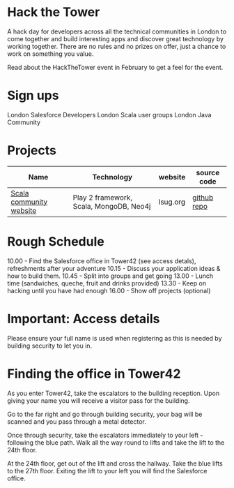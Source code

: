<link href="index.css" rel="stylesheet" type="text/css">

# Hack the Tower

A hack day for developers across all the technical communities in London to come together and build interesting apps and discover great technology by working together.  There are no rules and no prizes on offer, just a chance to work on something you value.

Read about the HackTheTower event in February to get a feel for the event.

# Sign ups
London Salesforce Developers
London Scala user groups
London Java Community


# Projects

Name|Technology|website|source code
---|---|---|---
[Scala community website](projects/scala-community-website.md)| Play 2 framework, Scala, MongoDB, Neo4j|lsug.org|[github repo](https://github.com/lsug-dojo/lsug-website)





# Rough Schedule
10.00 - Find the Salesforce office in Tower42 (see access detals), refreshments after your adventure
10.15 - Discuss your application ideas & how to build them.
10.45 - Split into groups and get going
13.00 - Lunch time (sandwiches, queche, fruit and drinks provided)
13.30 - Keep on hacking until you have had enough
16.00 - Show off projects (optional)


# Important: Access details

Please ensure your full name is used when registering as this is needed by building security to let you in.

# Finding the office in Tower42

As you enter Tower42, take the escalators to the building reception.  Upon giving your name you will receive a visitor pass for the building.

Go to the far right and go through building security, your bag will be scanned and you pass through a metal detector.

Once through security, take the escalators immediately to your left - following the blue path.  Walk all the way round to lifts and take the lift to the 24th floor.

At the 24th floor, get out of the lift and cross the hallway.  Take the blue lifts to the 27th floor.  Exiting the lift to your left you will find the Salesforce office.
